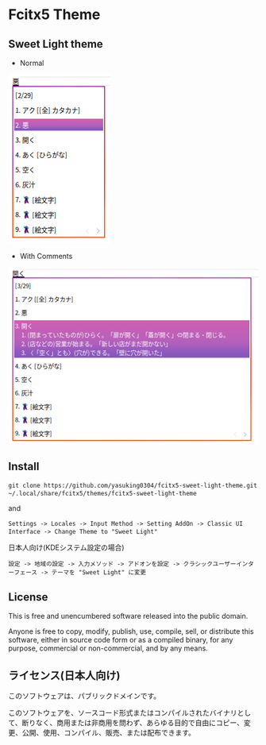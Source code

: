 # Fcitx5 Theme

## Sweet Light theme

- Normal

![normal](./images/light-theme-narrow.png)

- With Comments

![with comments](./images/light-theme-wide.png)
 
 ## Install

 ```
git clone https://github.com/yasuking0304/fcitx5-sweet-light-theme.git ~/.local/share/fcitx5/themes/fcitx5-sweet-light-theme
```

and

```
Settings -> Locales -> Input Method -> Setting AddOn -> Classic UI Interface -> Change Theme to "Sweet Light"
```
日本人向け(KDEシステム設定の場合)
```
設定 -> 地域の設定 -> 入力メソッド -> アドオンを設定 -> クラシックユーザーインターフェース -> テーマを "Sweet Light" に変更
```

## License

This is free and unencumbered software released into the public domain.

Anyone is free to copy, modify, publish, use, compile, sell, or distribute this software, either in source code form or as a compiled binary, for any purpose, commercial or non-commercial, and by any means.

## ライセンス(日本人向け)

このソフトウェアは、パブリックドメインです。

このソフトウェアを、ソースコード形式またはコンパイルされたバイナリとして、断りなく、商用または非商用を問わず、あらゆる目的で自由にコピー、変更、公開、使用、コンパイル、販売、または配布できます。
